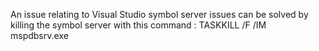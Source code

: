 An issue relating to Visual Studio symbol server issues can be solved by killing the symbol server with this command :
TASKKILL /F /IM mspdbsrv.exe
